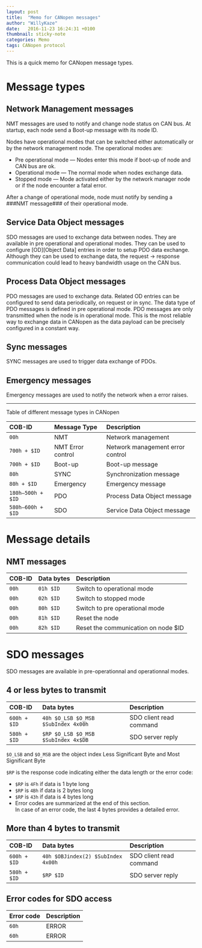 ```yaml
---
layout: post
title:  "Memo for CANopen messages"
author: "WillyKaze"
date:   2016-11-23 16:24:31 +0100
thumbnail: sticky-note
categories: Memo
tags: CANopen protocol
---
```

This is a quick memo for CANopen message types.

# Message types

## Network Management messages

NMT messages are used to notify and change node status on CAN bus.
At startup, each node send a Boot-up message with its node ID.

Nodes have operational modes that can be switched either automatically or by the network management node. The operational modes are:

- Pre operational mode — Nodes enter this mode if boot-up of node and CAN bus are ok.
- Operational mode — The normal mode when nodes exchange data.
- Stopped mode — Mode activated either by the network manager node or if the node encounter a fatal error.

After a change of operational mode, node must notify by sending a ###NMT message### of their operational mode.

## Service Data Object messages

SDO messages are used to exchange data between nodes. They are available in pre operational and operational modes.
They can be used to configure [OD][Object Data] entries in order to setup PDO data exchange.
Although they can be used to exchange data, the request -> response communication could lead to heavy bandwidth usage on the CAN bus.

## Process Data Object messages

PDO messages are used to exchange data. Related OD entries can be configured to send data periodically, on request or in sync.
The data type of PDO messages is defined in pre operational mode. PDO messages are only transmitted when the node is in operational mode.
This is the most reliable way to exchange data in CANopen as the data payload can be precisely configured in a constant way.

## Sync messages

SYNC messages are used to trigger data exchange of PDOs.

## Emergency messages

Emergency messages are used to notify the network when a error raises.

* * *

Table of different message types in CANopen

| COB-ID          | Message Type     | Description                    |
|:----------------|:-----------------|:-------------------------------|
|`00h`            |NMT               |Network management              |
|`700h + $ID`     |NMT Error control |Network management error control|
|`700h + $ID`     |Boot-up           |Boot-up message                 |
|`80h`            |SYNC              |Synchronization message         |
|`80h + $ID`      |Emergency         |Emergency message               |
|`180h—500h + $ID`|PDO               |Process Data Object message     |
|`580h—600h + $ID`|SDO               |Service Data Object message     |

# Message details

## NMT messages

| COB-ID | Data bytes | Description                       |
|:-------|:-----------|:----------------------------------|
|`00h`   |`01h $ID`   |Switch to operational mode         |
|`00h`   |`02h $ID`   |Switch to stopped mode             |
|`00h`   |`80h $ID`   |Switch to pre operational mode     |
|`00h`   |`81h $ID`   |Reset the node                     |
|`00h`   |`82h $ID`   |Reset the communication on node $ID|


# SDO messages

SDO messages are available in pre-operationnal and operationnal modes.

## 4 or less bytes to transmit

| COB-ID     | Data bytes                        | Description           |
|:-----------|:----------------------------------|:----------------------|
|`600h + $ID`|`40h $O_LSB $O_MSB $SubIndex 4x00h`|SDO client read command|
|`580h + $ID`|`$RP $O_LSB $O_MSB $SubIndex 4x$DB`|SDO server reply       |

`$O_LSB` and `$O_MSB` are the object index Less Significant Byte and Most Significant Byte

`$RP` is the response code indicating either the data length or the error code:

* `$RP` is `4Fh` if data is 1 byte long
* `$RP` is `4Bh` if data is 2 bytes long
* `$RP` is `43h` if data is 4 bytes long
* Error codes are summarized at the end of this section.  
  In case of an error code, the last 4 bytes provides a detailed error.

## More than 4 bytes to transmit

| COB-ID     | Data bytes                       | Description           |
|:-----------|:---------------------------------|:----------------------|
|`600h + $ID`|`40h $OBJindex(2) $SubIndex 4x00h`|SDO client read command|
|`580h + $ID`|`$RP $ID`                         |SDO server reply       |

## Error codes for SDO access

| Error code | Description           |
|:-----------|:----------------------|
|`60h`       |ERROR|
|`60h`       |ERROR|
